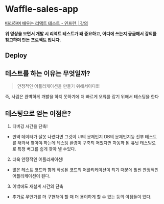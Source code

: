 # Waffle-sales-app

[따라하며 배우는 리액트 테스트 - 인프런 | 강의](https://www.inflearn.com/course/%EB%94%B0%EB%9D%BC%ED%95%98%EB%8A%94-%EB%A6%AC%EC%95%A1%ED%8A%B8-%ED%85%8C%EC%8A%A4%ED%8A%B8)

**위 영상을 보면서 개발 시 리액트 테스트가 왜 중요하고, 어디에 쓰는지 궁금해서 강의를 참고하며 만든 프로젝트 입니다.**

## Deploy


## 테스트를 하는 이유는 무엇일까?

> 안정적인 어플리케이션을 만들기 위해서이다!!!
> 

즉, 사람은 완벽하게 개발을 하지 못하기에 더 빠르게 오류를 잡기 위해서 테스팅을 한다

## 테스팅으로 얻는 이점은?

1. 디버깅 시간을 단축! 

- 만약 데이터가 잘못 나왔다면 그것이 UI의 문제인지
DB의 문제인지등 전부 테스트를 해봐서 찾아야 하는데 테스팅 환경이 구축되
어있다면 자동화 된 유닛 테스팅으로 특정 버그를 쉽게 찾아 낼 수있다.

2. 더욱 안정적인 어플리케이션! 

- 많은 테스트 코드와 함께 작성된 코드의 어플리케이션이 되기 때문에 훨씬 안정적인 어플리케이션이 된다.

3. 이밖에도 재설계 시간의 단축

- 추가로 무언가를 더 구현해야 할 때 더 용이하게 할 수 있는 등의 이점들이 있다.
